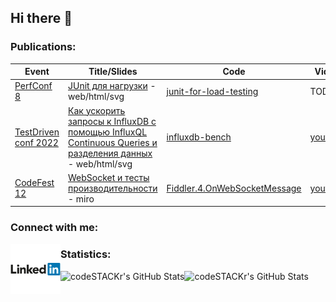 ## Hi there 👋

### Publications:

| Event  | Title/Slides | Code | Video |
|--------|--------------|------|-------|
| [PerfConf 8](https://www.perfconf.ru/)  | [JUnit для нагрузки](https://polarnik.github.io/junit-for-load-testing/) - web/html/svg | [junit-for-load-testing](https://github.com/polarnik/junit-for-load-testing)   | TODO |
| [TestDriven conf 2022](https://tdconf.ru/2022)  | [Как ускорить запросы к InfluxDB с помощью InfluxQL Continuous Queries и разделения данных](https://polarnik.github.io/influxdb-bench/) - web/html/svg | [influxdb-bench](https://github.com/polarnik/influxdb-bench)   | [youtube](https://youtu.be/-v5Zgoy8wj8) |
| [CodeFest 12](https://12.codefest.ru/lecture/2000) | [WebSocket и тесты производительности](https://miro.com/app/board/uXjVOOEJBCQ=/?share_link_id=439556949520) - miro | [Fiddler.4.OnWebSocketMessage](https://github.com/polarnik/Fiddler.4.OnWebSocketMessage) | [youtube](https://youtu.be/0OnMNnEbP5o) |


<!--
**polarnik/polarnik** is a ✨ _special_ ✨ repository because its `README.md` (this file) appears on your GitHub profile.

Here are some ideas to get you started:

- 🔭 I’m currently working on ...
- 🌱 I’m currently learning ...
- 👯 I’m looking to collaborate on ...
- 🤔 I’m looking for help with ...
- 💬 Ask me about ...
- 📫 How to reach me: ...
- 😄 Pronouns: ...
- ⚡ Fun fact: ...
-->

### Connect with me:
[<img align="left" alt="Pinchuk Vitaly| LinkedIn" height="80px" src="https://github.com/devicons/devicon/blob/master/icons/linkedin/linkedin-original-wordmark.svg" />][linkedin]

### Statistics:
<img align="left" alt="codeSTACKr's GitHub Stats" src="https://github-readme-stats.vercel.app/api?username=polarnik" />
<img align="left" alt="codeSTACKr's GitHub Stats" src="https://github-readme-stats.vercel.app/api/top-langs/?username=polarnik&layout=donut" />

[linkedin]: https://www.linkedin.com/in/vyacheslav-smirnov/

